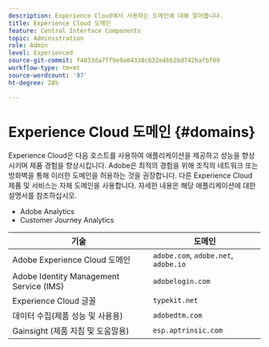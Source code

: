 ```yaml
---
description: Experience Cloud에서 사용하는 도메인에 대해 알아봅니다.
title: Experience Cloud 도메인
feature: Central Interface Components
topic: Administration
role: Admin
level: Experienced
source-git-commit: f4833da7ff9e9a04338c632e4bb2bd742bafbf09
workflow-type: tm+mt
source-wordcount: '97'
ht-degree: 28%

---
```


# Experience Cloud 도메인 {#domains}

Experience Cloud은 다음 호스트를 사용하여 애플리케이션을 제공하고 성능을 향상시키며 제품 경험을 향상시킵니다. Adobe은 최적의 경험을 위해 조직의 네트워크 또는 방화벽을 통해 이러한 도메인을 허용하는 것을 권장합니다. 다른 Experience Cloud 제품 및 서비스는 자체 도메인을 사용합니다. 자세한 내용은 해당 애플리케이션에 대한 설명서를 참조하십시오.

* Adobe Analytics
* Customer Journey Analytics

| 기술 | 도메인 |
| --- | --- |
| Adobe Experience Cloud 도메인 | `adobe.com`, `adobe.net`, `adobe.io` |
| Adobe Identity Management Service (IMS) | `adobelogin.com` |
| Experience Cloud 글꼴 | `typekit.net` |
| 데이터 수집(제품 성능 및 사용용) | `adobedtm.com` |
| Gainsight (제품 지침 및 도움말용) | `esp.aptrinsic.com` |
